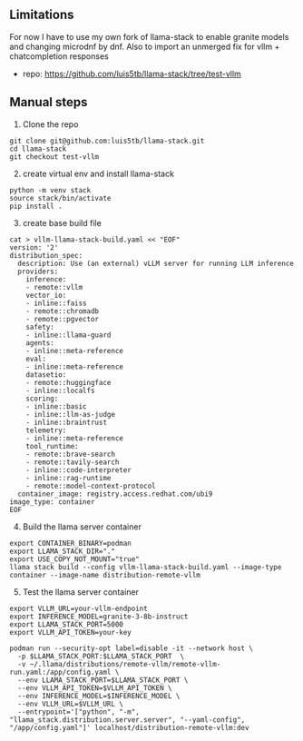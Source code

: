 ## Limitations

For now I have to use my own fork of llama-stack to enable granite models and changing microdnf by dnf. Also to import an unmerged fix for vllm + chatcompletion responses

- repo: https://github.com/luis5tb/llama-stack/tree/test-vllm

## Manual steps

1. Clone the repo

```
git clone git@github.com:luis5tb/llama-stack.git
cd llama-stack
git checkout test-vllm
```

2. create virtual env and install llama-stack
```
python -m venv stack
source stack/bin/activate
pip install .
```

3. create base build file
```
cat > vllm-llama-stack-build.yaml << "EOF"
version: '2'
distribution_spec:
  description: Use (an external) vLLM server for running LLM inference
  providers:
    inference:
    - remote::vllm
    vector_io:
    - inline::faiss
    - remote::chromadb
    - remote::pgvector
    safety:
    - inline::llama-guard
    agents:
    - inline::meta-reference
    eval:
    - inline::meta-reference
    datasetio:
    - remote::huggingface
    - inline::localfs
    scoring:
    - inline::basic
    - inline::llm-as-judge
    - inline::braintrust
    telemetry:
    - inline::meta-reference
    tool_runtime:
    - remote::brave-search
    - remote::tavily-search
    - inline::code-interpreter
    - inline::rag-runtime
    - remote::model-context-protocol
  container_image: registry.access.redhat.com/ubi9
image_type: container
EOF
```

4.  Build the llama server container
```
export CONTAINER_BINARY=podman
export LLAMA_STACK_DIR="."
export USE_COPY_NOT_MOUNT="true"
llama stack build --config vllm-llama-stack-build.yaml --image-type container --image-name distribution-remote-vllm
```

5.  Test the llama server container
```
export VLLM_URL=your-vllm-endpoint
export INFERENCE_MODEL=granite-3-8b-instruct
export LLAMA_STACK_PORT=5000
export VLLM_API_TOKEN=your-key

podman run --security-opt label=disable -it --network host \
  -p $LLAMA_STACK_PORT:$LLAMA_STACK_PORT  \
  -v ~/.llama/distributions/remote-vllm/remote-vllm-run.yaml:/app/config.yaml \
  --env LLAMA_STACK_PORT=$LLAMA_STACK_PORT \
  --env VLLM_API_TOKEN=$VLLM_API_TOKEN \
  --env INFERENCE_MODEL=$INFERENCE_MODEL \
  --env VLLM_URL=$VLLM_URL \
  --entrypoint='["python", "-m", "llama_stack.distribution.server.server", "--yaml-config", "/app/config.yaml"]' localhost/distribution-remote-vllm:dev
```